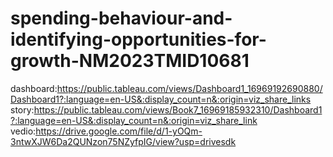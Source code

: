 # spending-behaviour-and-identifying-opportunities-for-growth-NM2023TMID10681 





dashboard:https://public.tableau.com/views/Dashboard1_16969192690880/Dashboard1?:language=en-US&:display_count=n&:origin=viz_share_links 
story:https://public.tableau.com/views/Book7_16969185932310/Dashboard1?:language=en-US&:display_count=n&:origin=viz_share_link 
vedio:https://drive.google.com/file/d/1-yOQm-3ntwXJW6Da2QUNzon75NZyfpIG/view?usp=drivesdk 
